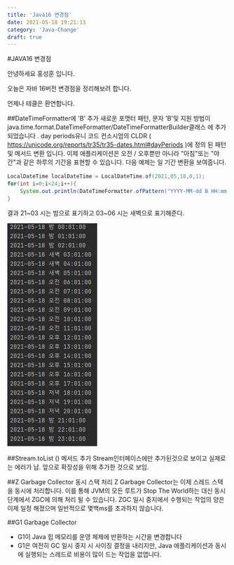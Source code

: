 ```yaml
---
title: 'Java16 변경점'
date: 2021-05-18 19:21:13
category: 'Java-Change'
draft: true
---
```

#JAVA16 변경점

안녕하세요 홍성훈 입니다.

오늘은 자바 16버전 변경점을 정리해보려 합니다.

언제나 테클은 환연합니다.


##DateTimeFormatter에 'B' 추가
새로운 포맷터 패턴, 문자 'B'및 지원 방법이 java.time.format.DateTimeFormatter/DateTimeFormatterBuilder클래스 에 추가되었습니다 . day periods유니 코드 컨소시엄의 CLDR ( https://unicode.org/reports/tr35/tr35-dates.html#dayPeriods )에 정의 된 패턴 및 메서드 변환 입니다. 이제 애플리케이션은 오전 / 오후뿐만 아니라 "아침"또는 "야간"과 같은 하루의 기간을 표현할 수 있습니다. 다음 예제는 일 기간 변환을 보여줍니다.

```java
LocalDateTime localDateTime = LocalDateTime.of(2021,05,18,0,1);
for(int i=0;i<24;i++){
    System.out.println(DateTimeFormatter.ofPattern("YYYY-MM-dd B HH:mm:ss").format(localDateTime.plusHours(i)));
}
```

결과
21~03 시는 밤으로 표기하고
03~06 시는 새벽으로 표기해준다.

![DateTimeFomatter결과](./img/DateTimeFormatterLog.JPG)


##Stream.toList () 메서드 추가
Stream인터페이스에만 추가된것으로 보이고 실제로는 에러가 남.
앞으로 확장성을 위해 추가한 것으로 보임.

##Z Garbage Collector 동시 스택 처리
Z Garbage Collector는 이제 스레드 스택을 동시에 처리합니다. 이를 통해 JVM의 모든 루트가 Stop The World하는 대신 동시 단계에서 ZGC에 의해 처리 될 수 있습니다. ZGC 일시 중지에서 수행되는 작업의 양은 이제 일정 해졌으며 일반적으로 몇백ms를 초과하지 않습니다.

##G1 Garbage Collector
- G1이 Java 힙 메모리를 운영 체제에 반환하는 시간을 변경합니다
- G1은 여전히 GC 일시 중지 시 사이징 결정을 내리지만, Java 애플리케이션과 동시에 실행되는 스레드로 비용이 많이 드는 작업을 없앱니다.


